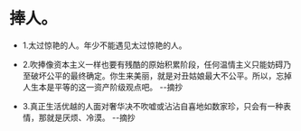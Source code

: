 # 捧人。

- 1.太过惊艳的人。年少不能遇见太过惊艳的人。

- 2.吹捧像资本主义一样也要有残酷的原始积累阶段，任何温情主义只能妨碍乃至破坏公平的最终确定。你生来美丽，就是对丑姑娘最大不公平。所以，忘掉人生本是平等的这一资产阶级观点吧。 --摘抄

- 3.真正生活优越的人面对奢华决不吹嘘或沾沾自喜地如数家珍，只会有一种表情，那就是厌烦、冷漠。 --摘抄
